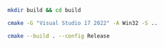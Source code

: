 ```bash
mkdir build && cd build
```

```bash
cmake -G "Visual Studio 17 2022" -A Win32 -S ..
```

```bash
cmake --build . --config Release
```
